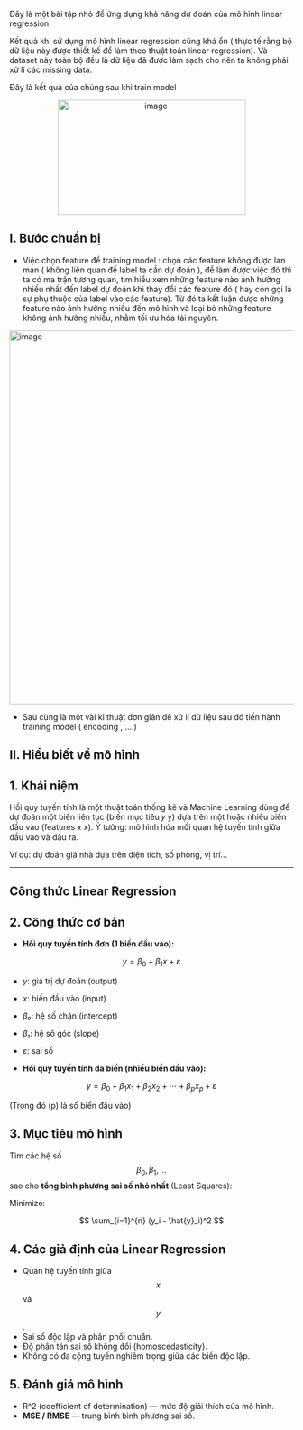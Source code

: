 Đây là một bài tập nhỏ để ứng dụng khả năng dự đoán của mô hình linear regression. 

Kết quả khi sử dụng mô hình linear regression cũng khá ổn ( thực tế rằng bộ dữ liệu này được thiết kế để làm theo thuật toán linear regression). Và dataset này toàn bộ đều là dữ liệu đã được làm sạch cho nên ta không phải xử lí các missing data. 

Đây là kết quả của chúng sau khi train model 

<div style="text-align: center;">
  <img width="333" height="204" alt="image" 
       src="https://github.com/user-attachments/assets/9ed7c3d6-f38b-4456-834a-bf1b2eeed283" />
</div>

## I. Bước chuẩn bị 
+ Việc chọn feature để training model : chọn các feature không được lan man ( không liên quan đế label ta cần dự đoán ), để làm được việc đó thì ta có ma trận tương quan, tìm hiểu xem những feature nào ảnh hưởng nhiều nhất đến label dự đoán khi thay đổi các feature đó ( hay còn gọi là sự phụ thuộc của label vào các feature). Từ đó ta kết luận được những feature nào ảnh hướng nhiều đến mô hình và loại bỏ những feature không ảnh hưởng nhiều, nhằm tối ưu hóa tài nguyên.

<img width="856" height="663" alt="image" src="https://github.com/user-attachments/assets/a0b43f07-678b-45b5-824c-1e7652d9ad4e" />

+ Sau cùng là một vài kĩ thuật đơn giản để xử lí dữ liệu sau đó tiến hành training model ( encoding , ....)

## II. Hiểu biết về mô hình 
## 1. Khái niệm

Hồi quy tuyến tính là một thuật toán thống kê và Machine Learning dùng để dự đoán một biến liên tục (biến mục tiêu 
𝑦
y) dựa trên một hoặc nhiều biến đầu vào (features 
𝑥
x).
Ý tưởng: mô hình hóa mối quan hệ tuyến tính giữa đầu vào và đầu ra.

Ví dụ: dự đoán giá nhà dựa trên diện tích, số phòng, vị trí…

---
Công thức Linear Regression
---

## 2. Công thức cơ bản

- **Hồi quy tuyến tính đơn (1 biến đầu vào):**

$$
y = \beta_0 + \beta_1 x + \varepsilon
$$



- *y*: giá trị dự đoán (output)
- *x*: biến đầu vào (input)
- *β₀*: hệ số chặn (intercept)
- *β₁*: hệ số góc (slope)
- *ε*: sai số

- **Hồi quy tuyến tính đa biến (nhiều biến đầu vào):**

$$
y = \beta_0 + \beta_1 x_1 + \beta_2 x_2 + \cdots + \beta_p x_p + \varepsilon
$$

(Trong đó \(p\) là số biến đầu vào)

## 3. Mục tiêu mô hình

Tìm các hệ số $$ \beta_0, \beta_1, \ldots $$ sao cho **tổng bình phương sai số nhỏ nhất** (Least Squares):

Minimize:

$$
\sum_{i=1}^{n} (y_i - \hat{y}_i)^2
$$

## 4. Các giả định của Linear Regression

- Quan hệ tuyến tính giữa $$x$$ và $$y$$.
- Sai số độc lập và phân phối chuẩn.
- Độ phân tán sai số không đổi (homoscedasticity).
- Không có đa cộng tuyến nghiêm trọng giữa các biến độc lập.

## 5. Đánh giá mô hình

- R^2 (coefficient of determination) — mức độ giải thích của mô hình.
- **MSE / RMSE** — trung bình bình phương sai số.




